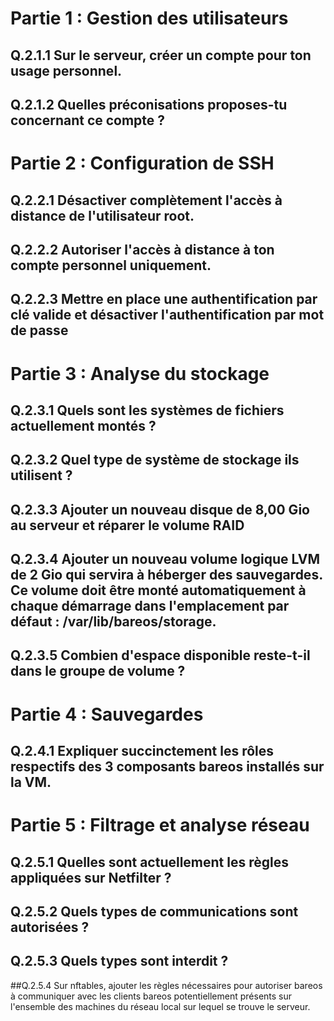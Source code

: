 # Partie 1 : Gestion des utilisateurs

## Q.2.1.1 Sur le serveur, créer un compte pour ton usage personnel.

## Q.2.1.2 Quelles préconisations proposes-tu concernant ce compte ?

# Partie 2 : Configuration de SSH

## Q.2.2.1 Désactiver complètement l'accès à distance de l'utilisateur root.

## Q.2.2.2 Autoriser l'accès à distance à ton compte personnel uniquement.

## Q.2.2.3 Mettre en place une authentification par clé valide et désactiver l'authentification par mot de passe

# Partie 3 : Analyse du stockage

## Q.2.3.1 Quels sont les systèmes de fichiers actuellement montés ?

## Q.2.3.2 Quel type de système de stockage ils utilisent ?

## Q.2.3.3 Ajouter un nouveau disque de 8,00 Gio au serveur et réparer le volume RAID

## Q.2.3.4 Ajouter un nouveau volume logique LVM de 2 Gio qui servira à héberger des sauvegardes. Ce volume doit être monté automatiquement à chaque démarrage dans l'emplacement par défaut : /var/lib/bareos/storage.

## Q.2.3.5 Combien d'espace disponible reste-t-il dans le groupe de volume ?

# Partie 4 : Sauvegardes

## Q.2.4.1 Expliquer succinctement les rôles respectifs des 3 composants bareos installés sur la VM.

# Partie 5 : Filtrage et analyse réseau

## Q.2.5.1 Quelles sont actuellement les règles appliquées sur Netfilter ?

## Q.2.5.2 Quels types de communications sont autorisées ?

## Q.2.5.3 Quels types sont interdit ?

##Q.2.5.4 Sur nftables, ajouter les règles nécessaires pour autoriser bareos à communiquer avec les clients bareos potentiellement présents sur l'ensemble des machines du réseau local sur lequel se trouve le serveur.
